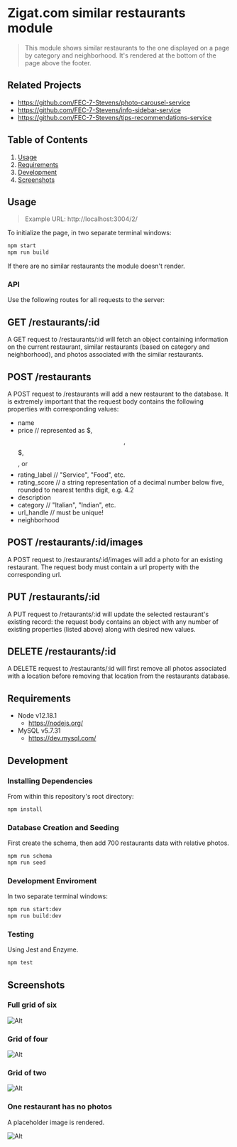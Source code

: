 # Zigat.com similar restaurants module
> This module shows similar restaurants to the one displayed on a page by category and neighborhood. It's rendered at the bottom of the page above the footer.

## Related Projects
  - https://github.com/FEC-7-Stevens/photo-carousel-service
  - https://github.com/FEC-7-Stevens/info-sidebar-service
  - https://github.com/FEC-7-Stevens/tips-recommendations-service

## Table of Contents
1. [Usage](#Usage)
2. [Requirements](#Requirements)
3. [Development](#Development)
4. [Screenshots](#Screenshots)

## Usage
> Example URL: http://localhost:3004/2/

To initialize the page, in two separate terminal windows:

```sh
npm start
npm run build
```

If there are no similar restaurants the module doesn't render.

### API

Use the following routes for all requests to the server:

## GET /restaurants/:id

A GET request to /restaurants/:id will fetch an object containing information on the current restaurant, similar restaurants (based on category and neighborhood), and photos associated with the similar restaurants.

## POST /restaurants

A POST request to /restaurants will add a new restaurant to the database. It is extremely important that the request body contains the following properties with corresponding values:
 - name
 - price // represented as $, $$, $$$, $$$$, or $$$$
 - rating_label // "Service", "Food", etc.
 - rating_score // a string representation of a decimal number below five, rounded to nearest tenths digit, e.g. 4.2
 - description
 - category // "Italian", "Indian", etc.
 - url_handle // must be unique!
 - neighborhood

 ## POST /restaurants/:id/images

 A POST request to /restaurants/:id/images will add a photo for an existing restaurant. The request body must contain a url property with the corresponding url.

 ## PUT /restaurants/:id

 A PUT request to /retaurants/:id will update the selected restaurant's existing record: the request body contains an object with any number of existing properties (listed above) along with desired new values.

 ## DELETE /restaurants/:id

 A DELETE request to /restaurants/:id will first remove all photos associated with a location before removing that location from the restaurants database.


## Requirements
- Node v12.18.1
  - https://nodejs.org/
- MySQL v5.7.31
  - https://dev.mysql.com/

## Development

### Installing Dependencies
From within this repository's root directory:
```sh
npm install
```

### Database Creation and Seeding
First create the schema, then add 700 restaurants data with relative photos.
```sh
npm run schema
npm run seed
```

### Development Enviroment
In two separate terminal windows:
```sh
npm run start:dev
npm run build:dev
```

### Testing
Using Jest and Enzyme.
```sh
npm test
```

## Screenshots

### Full grid of six

![Alt ](/screenshots/similar-grid-6.png?raw=true "Similar restaurants full grid of six")

### Grid of four

![Alt ](/screenshots/similar-grid-4.png?raw=true "Similar restaurants grid of four")

### Grid of two

![Alt ](/screenshots/similar-grid-2.png?raw=true "Similar restaurants grid of two")

### One restaurant has no photos
A placeholder image is rendered.

![Alt ](/screenshots/similar-with-exception.png?raw=true "One restaurant has no photos")
